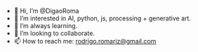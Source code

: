 - 👋 Hi, I’m @DigaoRoma
- 👀 I’m interested in AI, python, js, processing + generative art.
- 🌱 I’m always learning.
- 💞️ I’m looking to collaborate.
- 📫 How to reach me: rodrigo.romariz@gmail.com

<!---
DigaoRoma/DigaoRoma is a ✨ special ✨ repository because its `README.md` (this file) appears on your GitHub profile.
You can click the Preview link to take a look at your changes.
--->
